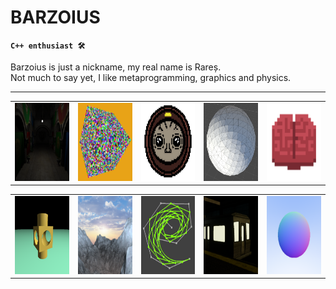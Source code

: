 # BARZOIUS

**`C++ enthusiast 🛠`**
                                                                    
Barzoius is just a nickname, my real name is Rareș.                            
Not much to say yet, I like metaprogramming, graphics and physics.                           
               
   
---

| | | | | |
|---|---|---|---|---|
| [<img src="imgs/SCENE_GRAPH2.png" width="125" height="125">](https://github.com/Barzoius/GraphicsSandBox) | [<img src="imgs/instance2.png" width="125" height="125">](https://github.com/Barzoius/ToyGFX) | [<img src="imgs/GAME_ICON.png" width="125" height="125">](https://github.com/Barzoius/Throwaways) | [<img src="imgs/Mesh.png" width="125" height="125">](https://github.com/Barzoius/IsoSurfaceGen) | [<img src="imgs/BrainICON.png" width="125" height="125">](https://github.com/Barzoius/Power-For-Jarred-Brain) |

| | | | | |
|---|---|---|---|---|
| [<img src="imgs/march2.png" width="125" height="125">](https://github.com/Barzoius/RayMarcher) | [<img src="imgs/terrain2.png" width="125" height="125">](https://github.com/Barzoius/TERRAIN_GENERATION) |[<img src="imgs/bezier.png" width="125" height="125">](https://github.com/Barzoius/BezierCurves) |[<img src="imgs/station.png" width="125" height="125">](https://github.com/Barzoius/LostStation) |[<img src="imgs/RayT.png" width="125" height="125">](https://github.com/Barzoius/TheRayTracingWay) |

